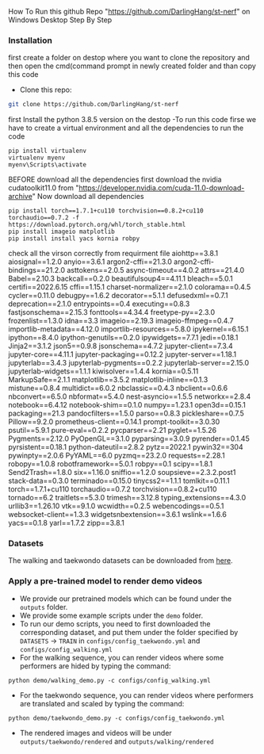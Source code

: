 How To Run this github Repo "https://github.com/DarlingHang/st-nerf" on Windows Desktop Step By Step

### Installation
first create a folder on destop where you want to clone the repository and then open the cmd(command prompt in newly created folder and than copy this code
- Clone this repo: 
```bash
git clone https://github.com/DarlingHang/st-nerf


```
first Install the python 3.8.5 version on the destop
-To run this code firse we have to create a virtual environment and all the dependencies to run the code


```
pip install virtualenv
virtualenv myenv
myenv\Scripts\activate
```
BEFORE download all the dependencies first download the nvidia cudatoolkit11.0 from "https://developer.nvidia.com/cuda-11.0-download-archive"
Now download all dependencies
```
pip install torch==1.7.1+cu110 torchvision==0.8.2+cu110 torchaudio==0.7.2 -f https://download.pytorch.org/whl/torch_stable.html
pip install imageio matplotlib
pip install install yacs kornia robpy
```
check all the virson correctly from requirment file
aiohttp==3.8.1
aiosignal==1.2.0
anyio==3.6.1
argon2-cffi==21.3.0
argon2-cffi-bindings==21.2.0
asttokens==2.0.5
async-timeout==4.0.2
attrs==21.4.0
Babel==2.10.3
backcall==0.2.0
beautifulsoup4==4.11.1
bleach==5.0.1
certifi==2022.6.15
cffi==1.15.1
charset-normalizer==2.1.0
colorama==0.4.5
cycler==0.11.0
debugpy==1.6.2
decorator==5.1.1
defusedxml==0.7.1
deprecation==2.1.0
entrypoints==0.4
executing==0.8.3
fastjsonschema==2.15.3
fonttools==4.34.4
freetype-py==2.3.0
frozenlist==1.3.0
idna==3.3
imageio==2.19.3
imageio-ffmpeg==0.4.7
importlib-metadata==4.12.0
importlib-resources==5.8.0
ipykernel==6.15.1
ipython==8.4.0
ipython-genutils==0.2.0
ipywidgets==7.7.1
jedi==0.18.1
Jinja2==3.1.2
json5==0.9.8
jsonschema==4.7.2
jupyter-client==7.3.4
jupyter-core==4.11.1
jupyter-packaging==0.12.2
jupyter-server==1.18.1
jupyterlab==3.4.3
jupyterlab-pygments==0.2.2
jupyterlab-server==2.15.0
jupyterlab-widgets==1.1.1
kiwisolver==1.4.4
kornia==0.5.11
MarkupSafe==2.1.1
matplotlib==3.5.2
matplotlib-inline==0.1.3
mistune==0.8.4
multidict==6.0.2
nbclassic==0.4.3
nbclient==0.6.6
nbconvert==6.5.0
nbformat==5.4.0
nest-asyncio==1.5.5
networkx==2.8.4
notebook==6.4.12
notebook-shim==0.1.0
numpy==1.23.1
open3d==0.15.1
packaging==21.3
pandocfilters==1.5.0
parso==0.8.3
pickleshare==0.7.5
Pillow==9.2.0
prometheus-client==0.14.1
prompt-toolkit==3.0.30
psutil==5.9.1
pure-eval==0.2.2
pycparser==2.21
pyglet==1.5.26
Pygments==2.12.0
PyOpenGL==3.1.0
pyparsing==3.0.9
pyrender==0.1.45
pyrsistent==0.18.1
python-dateutil==2.8.2
pytz==2022.1
pywin32==304
pywinpty==2.0.6
PyYAML==6.0
pyzmq==23.2.0
requests==2.28.1
robopy==1.0.8
robotframework==5.0.1
robpy==0.1
scipy==1.8.1
Send2Trash==1.8.0
six==1.16.0
sniffio==1.2.0
soupsieve==2.3.2.post1
stack-data==0.3.0
terminado==0.15.0
tinycss2==1.1.1
tomlkit==0.11.1
torch==1.7.1+cu110
torchaudio==0.7.2
torchvision==0.8.2+cu110
tornado==6.2
traitlets==5.3.0
trimesh==3.12.8
typing_extensions==4.3.0
urllib3==1.26.10
vtk==9.1.0
wcwidth==0.2.5
webencodings==0.5.1
websocket-client==1.3.3
widgetsnbextension==3.6.1
wslink==1.6.6
yacs==0.1.8
yarl==1.7.2
zipp==3.8.1






### Datasets
The walking and taekwondo datasets can be downloaded from [here](https://drive.google.com/drive/folders/13YHw_YSGewvcgYdwqbelM9L2JiPNWLi7?usp=sharing).

### Apply a pre-trained model to render demo videos
- We provide our pretrained models which can be found under the `outputs` folder.
- We provide some example scripts under the `demo` folder.
- To run our demo scripts, you need to first downloaded the corresponding dataset, and put them under the folder specified by `DATASETS` -> `TRAIN` in `configs/config_taekwondo.yml` and `configs/config_walking.yml`
- For the walking sequence, you can render videos where some performers are hided by typing the command:
```
python demo/walking_demo.py -c configs/config_walking.yml
```
- For the taekwondo sequence, you can render videos where performers are translated and scaled by typing the command:
```
python demo/taekwondo_demo.py -c configs/config_taekwondo.yml
```
- The rendered images and videos will be under `outputs/taekwondo/rendered` and `outputs/walking/rendered`

